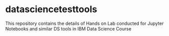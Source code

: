 # datasciencetesttools
This repository contains the details of Hands on Lab conducted for Jupyter Notebooks and similar DS tools in IBM Data Science Course
